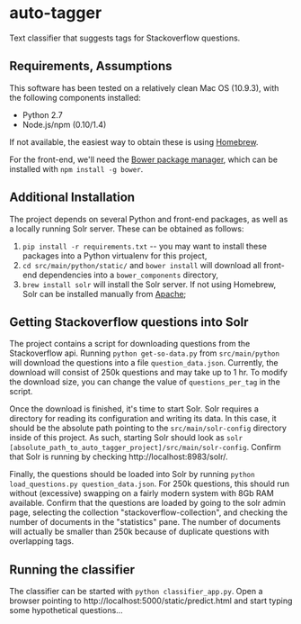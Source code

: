 auto-tagger
===========

Text classifier that suggests tags for Stackoverflow questions.

## Requirements, Assumptions

This software has been tested on a relatively clean Mac OS (10.9.3), with the following components installed:

* Python 2.7
* Node.js/npm (0.10/1.4)

If not available, the easiest way to obtain these is using [Homebrew](http://brew.sh/).

For the front-end, we'll need the [Bower package manager](http://bower.io/), which can be installed with `npm install -g bower`.

## Additional Installation

The project depends on several Python and front-end packages, as well as a locally running Solr server. These can be obtained as follows:

1. `pip install -r requirements.txt` -- you may want to install these packages into a Python virtualenv for this project,
2. `cd src/main/python/static/` and `bower install` will download all front-end dependencies into a `bower_components` directory,
3. `brew install solr` will install the Solr server. If not using Homebrew, Solr can be installed manually from [Apache](http://lucene.apache.org/solr/);

## Getting Stackoverflow questions into Solr

The project contains a script for downloading questions from the Stackoverflow api. Running `python get-so-data.py` from `src/main/python` will download the questions into a file `question_data.json`. Currently, the download will consist of 250k questions and may take up to 1 hr. To modify the download size, you can change the value of `questions_per_tag` in the script.

Once the download is finished, it's time to start Solr. Solr requires a directory for reading its configuration and writing its data. In this case, it should be the absolute path pointing to the `src/main/solr-config` directory inside of this project. As such, starting Solr should look as `solr [absolute_path_to_auto_tagger_project]/src/main/solr-config`. Confirm that Solr is running by checking http://localhost:8983/solr/.

Finally, the questions should be loaded into Solr by running `python load_questions.py question_data.json`. For 250k questions, this should run without (excessive) swapping on a fairly modern system with 8Gb RAM available. Confirm that the questions are loaded by going to the solr admin page, selecting the collection "stackoverflow-collection", and checking the number of documents in the "statistics" pane. The number of documents will actually be smaller than 250k because of duplicate questions with overlapping tags.

## Running the classifier

The classifier can be started with `python classifier_app.py`. Open a browser pointing to http://localhost:5000/static/predict.html and start typing some hypothetical questions...